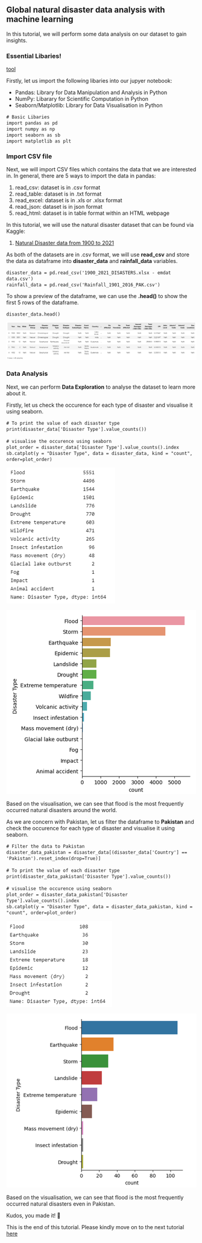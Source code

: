 ## Global natural disaster data analysis with machine learning
In this tutorial, we will perform some data analysis on our dataset to gain insights. 

### Essential Libaries!

[tool](https://user-images.githubusercontent.com/93564920/210173750-d43fc59e-83da-4372-a378-507af065bfd9.jpg)

Firstly, let us import the following libaries into our jupyer notebook:
- Pandas: Library for Data Manipulation and Analysis in Python 
- NumPy: Libarary for Scientific Computation in Python
- Seaborn/Matplotlib: Library for Data Visualisation in Python

```
# Basic Libaries
import pandas as pd 
import numpy as np
import seaborn as sb 
import matplotlib as plt 
```

### Import CSV file
Next, we will import CSV files which contains the data that we are interested in. In general, there are 5 ways to import the data in pandas:
1. read_csv: dataset is in .csv format
2. read_table: dataset is in .txt format
3. read_excel: dataset is in .xls or .xlsx format
4. read_json: dataset is in json format
5. read_html: dataset is in table format within an HTML webpage 

In this tutorial, we will use the natural disaster dataset that can be found via Kaggle:
1. [Natural Disaster data from 1900 to 2021](https://www.kaggle.com/code/gianlab/storm-and-flood-forecast/data)

As both of the datasets are in .csv format, we will use **read_csv** and store the data as dataframe into **disaster_data** and **rainfall_data** variables.

```
disaster_data = pd.read_csv('1900_2021_DISASTERS.xlsx - emdat data.csv') 
rainfall_data = pd.read_csv('Rainfall_1901_2016_PAK.csv') 
```
To show a preview of the dataframe, we can use the **.head()** to show the first 5 rows of the dataframe.
```
disaster_data.head()
```
![Disaster Dataframe](picture/disaster_df.png)

### Data Analysis
Next, we can perform **Data Exploration** to analyse the dataset to learn more about it. 

Firstly, let us check the occurence for each type of disaster and visualise it using seaborn.
```
# To print the value of each disaster type
print(disaster_data['Disaster Type'].value_counts())

# visualise the occurence using seaborn 
plot_order = disaster_data['Disaster Type'].value_counts().index
sb.catplot(y = "Disaster Type", data = disaster_data, kind = "count", order=plot_order)
```
![Disaster Type Count](picture/disastertype_count.png)

![Disaster Type Count - Visualisation](picture/disastertype_count_seaborn.png)

Based on the visualisation, we can see that flood is the most frequently occurred natural disasters around the world. 

As we are concern with Pakistan, let us filter the dataframe to **Pakistan** and check the occurence for each type of disaster and visualise it using seaborn.
```
# Filter the data to Pakistan 
disaster_data_pakistan = disaster_data[(disaster_data['Country'] == 'Pakistan').reset_index(drop=True)]

# To print the value of each disaster type
print(disaster_data_pakistan['Disaster Type'].value_counts())

# visualise the occurence using seaborn 
plot_order = disaster_data_pakistan['Disaster Type'].value_counts().index
sb.catplot(y = "Disaster Type", data = disaster_data_pakistan, kind = "count", order=plot_order)
```
![Disaster Type Count](picture/disastertype_count_pakistan.png)

![Disaster Type Count - Visualisation](picture/disastertype_count_seaborn_pakistan.png)

Based on the visualisation, we can see that flood is the most frequently occurred natural disasters even in Pakistan. 

Kudos, you made it! :star2:

This is the end of this tutorial. Please kindly move on to the next tutorial [here](https://github.com/AroojArif12143/SILP/tree/main/BlogPost2)
